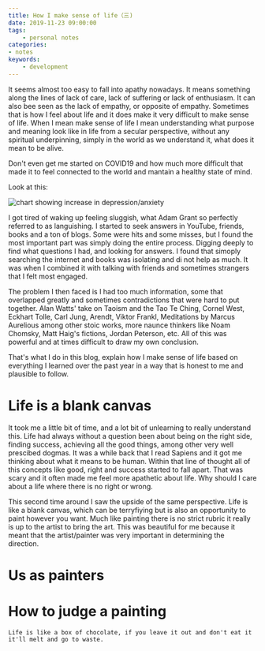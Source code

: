 ```yaml
---
title: How I make sense of life（三)
date: 2019-11-23 09:00:00
tags:
    - personal notes
categories:
- notes
keywords:
    - development
---
```


It seems almost too easy to fall into apathy nowadays. It means something along the lines of lack of care, lack of suffering or lack of enthusiasm. It can also bee seen as the lack of empathy, or opposite of empathy. Sometimes that is how I feel about life and it does make it very difficult to make sense of life. When I mean make sense of life I mean understanding what purpose and meaning look like in life from a secular perspective, without any spiritual underpinning, simply in the world as we understand it, what does it mean to be alive.

Don't even get me started on COVID19 and how much more difficult that made it to feel connected to the world and mantain a healthy state of mind.

Look at this: 

![chart showing increase in depression/anxiety](https://www.kff.org/wp-content/uploads/2021/02/9440-03-Figure-1.png)

I got tired of waking up feeling sluggish, what Adam Grant so perfectly referred to as languishing. I started to seek answers in YouTube, friends, books and a ton of blogs. Some were hits and some misses, but I found the most important part was simply doing the entire process. Digging deeply to find what questions I had, and looking for answers. I found that simoply searching the internet and books was isolating and di not help as much. It was when I combined it with talking with friends and sometimes strangers that I felt most engaged.

The problem I then faced is I had too much information, some that overlapped greatly and sometimes contradictions that were hard to put together. Alan Watts' take on Taoism and the Tao Te Ching, Cornel West, Eckhart Tolle, Carl Jung, Arendt, Viktor Frankl, Meditations by Marcus Aurelious among other stoic works, more naunce thinkers like Noam Chomsky, Matt Haig's fictions, Jordan Peterson, etc. All of this was powerful and at times difficult to draw my own conclusion.

That's what I do in this blog, explain how I make sense of life based on everything I learned over the past year in a way that is honest to me and plausible to follow.

# Life is a blank canvas

It took me a little bit of time, and a lot bit of unlearning to really understand this. Life had always without a question been about being on the right side, finding success, achieving all the good things, among other very well prescibed dogmas. It was a while back that I read Sapiens and it got me thinking about what it means to be human. Within that line of thought all of this concepts like good, right and success started to fall apart. That was scary and it often made me feel more apathetic about life. Why should I care about a life where there is no right or wrong. 

This second time around I saw the upside of the same perspective. Life is like a blank canvas, which can be terryfiying but is also an opportunity to paint however you want. Much like painting there is no strict rubric it really is up to the artist to bring the art. This was beautiful for me because it meant that the artist/painter was very important in determining the direction. 

# Us as painters

# How to judge a painting



```
Life is like a box of chocolate, if you leave it out and don't eat it it'll melt and go to waste.

```
